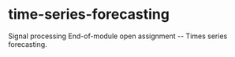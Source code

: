 # time-series-forecasting
Signal processing End-of-module open assignment -- Times series forecasting.

